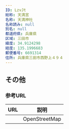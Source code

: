 ```yaml
---
ID: LzvJt
総称: 天満宮
名称: 天満神社
名称読み: null
別名: null
都道府県: 兵庫県
区域: 三田市
緯度: 34.9124298
経度: 135.1996683
郵便番号: 6691314
住所: 兵庫県三田市西野上４９４
---
```


## その他

### 参考URL

| URL | 説明          |
| --- | ------------- |
|     | OpenStreetMap |
